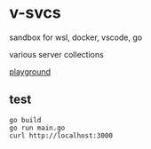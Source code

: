 # v-svcs
sandbox for wsl, docker, vscode, go

various server collections

[playground](https://play.golang.org/)

## test

```
go build
go run main.go
curl http://localhost:3000
```
